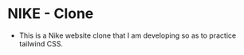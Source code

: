 # NIKE - Clone

- This is a Nike website clone that I am developing so as to practice tailwind CSS.
